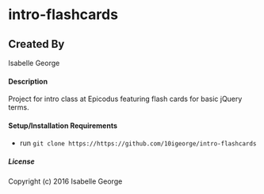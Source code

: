 # intro-flashcards

## Created By
Isabelle George

#### Description
Project for intro class at Epicodus featuring flash cards for basic jQuery terms.

#### Setup/Installation Requirements

* run `git clone https://https://github.com/10igeorge/intro-flashcards`

##### License


Copyright (c) 2016 Isabelle George
